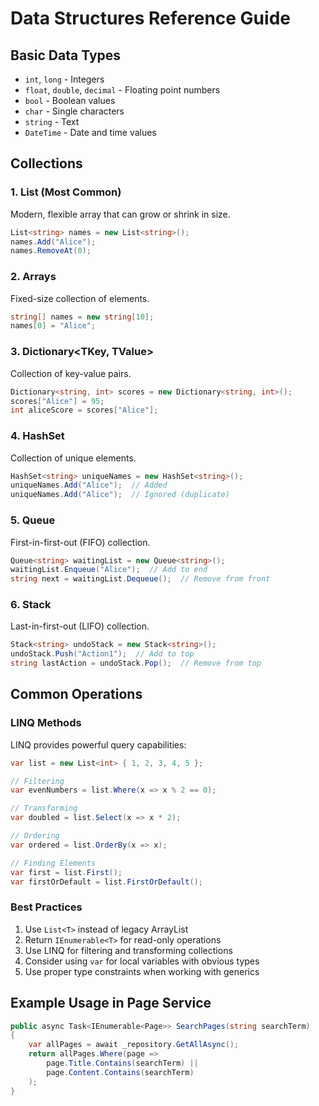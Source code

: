 # Data Structures Reference Guide

## Basic Data Types

- `int`, `long` - Integers
- `float`, `double`, `decimal` - Floating point numbers
- `bool` - Boolean values
- `char` - Single characters
- `string` - Text
- `DateTime` - Date and time values

## Collections

### 1. List<T> (Most Common)
Modern, flexible array that can grow or shrink in size.
```csharp
List<string> names = new List<string>();
names.Add("Alice");
names.RemoveAt(0);
```

### 2. Arrays
Fixed-size collection of elements.
```csharp
string[] names = new string[10];
names[0] = "Alice";
```

### 3. Dictionary<TKey, TValue>
Collection of key-value pairs.
```csharp
Dictionary<string, int> scores = new Dictionary<string, int>();
scores["Alice"] = 95;
int aliceScore = scores["Alice"];
```

### 4. HashSet<T>
Collection of unique elements.
```csharp
HashSet<string> uniqueNames = new HashSet<string>();
uniqueNames.Add("Alice");  // Added
uniqueNames.Add("Alice");  // Ignored (duplicate)
```

### 5. Queue<T>
First-in-first-out (FIFO) collection.
```csharp
Queue<string> waitingList = new Queue<string>();
waitingList.Enqueue("Alice");  // Add to end
string next = waitingList.Dequeue();  // Remove from front
```

### 6. Stack<T>
Last-in-first-out (LIFO) collection.
```csharp
Stack<string> undoStack = new Stack<string>();
undoStack.Push("Action1");  // Add to top
string lastAction = undoStack.Pop();  // Remove from top
```

## Common Operations

### LINQ Methods
LINQ provides powerful query capabilities:
```csharp
var list = new List<int> { 1, 2, 3, 4, 5 };

// Filtering
var evenNumbers = list.Where(x => x % 2 == 0);

// Transforming
var doubled = list.Select(x => x * 2);

// Ordering
var ordered = list.OrderBy(x => x);

// Finding Elements
var first = list.First();
var firstOrDefault = list.FirstOrDefault();
```

### Best Practices
1. Use `List<T>` instead of legacy ArrayList
2. Return `IEnumerable<T>` for read-only operations
3. Use LINQ for filtering and transforming collections
4. Consider using `var` for local variables with obvious types
5. Use proper type constraints when working with generics

## Example Usage in Page Service

```csharp
public async Task<IEnumerable<Page>> SearchPages(string searchTerm)
{
    var allPages = await _repository.GetAllAsync();
    return allPages.Where(page => 
        page.Title.Contains(searchTerm) || 
        page.Content.Contains(searchTerm)
    );
}
```

